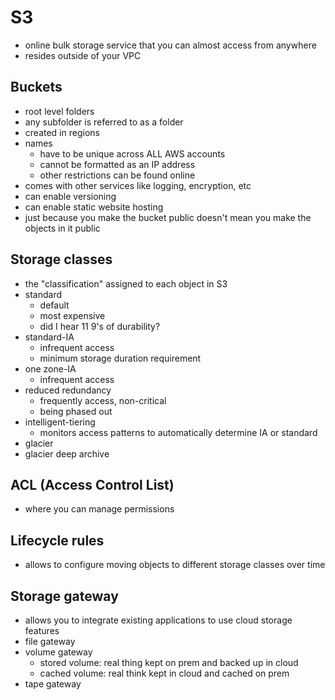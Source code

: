 # S3

- online bulk storage service that you can almost access from anywhere
- resides outside of your VPC

## Buckets
- root level folders
- any subfolder is referred to as a folder
- created in regions
- names
  - have to be unique across ALL AWS accounts
  - cannot be formatted as an IP address
  - other restrictions can be found online
- comes with other services like logging, encryption, etc
- can enable versioning
- can enable static website hosting
- just because you make the bucket public doesn't mean you make the objects in it public

## Storage classes
- the "classification" assigned to each object in S3
- standard
  - default
  - most expensive
  - did I hear 11 9's of durability?
- standard-IA
  - infrequent access
  - minimum storage duration requirement
- one zone-IA
  - infrequent access
- reduced redundancy
  - frequently access, non-critical
  - being phased out
- intelligent-tiering
  - monitors access patterns to automatically determine IA or standard
- glacier
- glacier deep archive

## ACL (Access Control List)
- where you can manage permissions

## Lifecycle rules
- allows to configure moving objects to different storage classes over time

## Storage gateway
- allows you to integrate existing applications to use cloud storage features
- file gateway
- volume gateway
  - stored volume: real thing kept on prem and backed up in cloud
  - cached volume: real think kept in cloud and cached on prem
- tape gateway